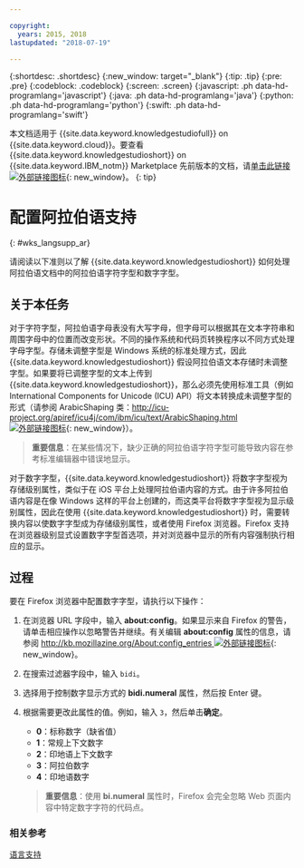 ```yaml
---

copyright:
  years: 2015, 2018
lastupdated: "2018-07-19"

---
```


{:shortdesc: .shortdesc}
{:new_window: target="_blank"}
{:tip: .tip}
{:pre: .pre}
{:codeblock: .codeblock}
{:screen: .screen}
{:javascript: .ph data-hd-programlang='javascript'}
{:java: .ph data-hd-programlang='java'}
{:python: .ph data-hd-programlang='python'}
{:swift: .ph data-hd-programlang='swift'}

本文档适用于 {{site.data.keyword.knowledgestudiofull}} on {{site.data.keyword.cloud}}。要查看 {{site.data.keyword.knowledgestudioshort}} on {{site.data.keyword.IBM_notm}} Marketplace 先前版本的文档，请[单击此链接 ![外部链接图标](../../icons/launch-glyph.svg "外部链接图标")](https://console.bluemix.net/docs/services/knowledge-studio/language-support-arabic.html){: new_window}。
{: tip}

# 配置阿拉伯语支持
{: #wks_langsupp_ar}

请阅读以下准则以了解 {{site.data.keyword.knowledgestudioshort}} 如何处理阿拉伯语文档中的阿拉伯语字符字型和数字字型。

## 关于本任务

对于字符字型，阿拉伯语字母表没有大写字母，但字母可以根据其在文本字符串和周围字母中的位置而改变形状。不同的操作系统和代码页转换程序以不同方式处理字母字型。存储未调整字型是 Windows 系统的标准处理方式，因此 {{site.data.keyword.knowledgestudioshort}} 假设阿拉伯语文本存储时未调整字型。如果要将已调整字型的文本上传到 {{site.data.keyword.knowledgestudioshort}}，那么必须先使用标准工具（例如 International Components for Unicode (ICU) API）将文本转换成未调整字型的形式（请参阅 ArabicShaping 类：[http://icu-project.org/apiref/icu4j/com/ibm/icu/text/ArabicShaping.html ![外部链接图标](../../icons/launch-glyph.svg "外部链接图标")](http://icu-project.org/apiref/icu4j/com/ibm/icu/text/ArabicShaping.html){: new_window}）。

> **重要信息**：在某些情况下，缺少正确的阿拉伯语字符字型可能导致内容在参考标准编辑器中错误地显示。

对于数字字型，{{site.data.keyword.knowledgestudioshort}} 将数字字型视为存储级别属性，类似于在 iOS 平台上处理阿拉伯语内容的方式。由于许多阿拉伯语内容是在像 Windows 这样的平台上创建的，而这类平台将数字字型视为显示级别属性，因此在使用 {{site.data.keyword.knowledgestudioshort}} 时，需要转换内容以使数字字型成为存储级别属性，或者使用 Firefox 浏览器。Firefox 支持在浏览器级别显式设置数字字型首选项，并对浏览器中显示的所有内容强制执行相应的显示。

## 过程

要在 Firefox 浏览器中配置数字字型，请执行以下操作：

1. 在浏览器 URL 字段中，输入 **about:config**。如果显示来自 Firefox 的警告，请单击相应操作以忽略警告并继续。有关编辑 **about:config** 属性的信息，请参阅 [http://kb.mozillazine.org/About:config_entries ![外部链接图标](../../icons/launch-glyph.svg "外部链接图标")](http://kb.mozillazine.org/About:config_entries){: new_window}。
1. 在搜索过滤器字段中，输入 `bidi`。
1. 选择用于控制数字显示方式的 **bidi.numeral** 属性，然后按 Enter 键。
1. 根据需要更改此属性的值。例如，输入 `3`，然后单击**确定**。

    - **0**：标称数字（缺省值）
    - **1**：常规上下文数字
    - **2**：印地语上下文数字
    - **3**：阿拉伯数字
    - **4**：印地语数字

    > **重要信息**：使用 **bi.numeral** 属性时，Firefox 会完全忽略 Web 页面内容中特定数字字符的代码点。

### 相关参考

[语言支持](/docs/services/watson-knowledge-studio/language-support.html)
